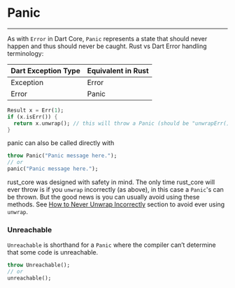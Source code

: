 # Panic
***
As with `Error` in Dart Core, `Panic` represents a state that should never happen and thus should never be caught.
Rust vs Dart Error handling terminology:

| Dart Exception Type | Equivalent in Rust |
|---------------------|--------------------|
| Exception           | Error              |
| Error               | Panic              |

```dart
Result x = Err(1);
if (x.isErr()) {
  return x.unwrap(); // this will throw a Panic (should be "unwrapErr()")
}
```
panic can also be called directly with
```dart
throw Panic("Panic message here.");
// or 
panic("Panic message here.");
```

rust_core was designed with safety in mind. The only time rust_core will ever throw is if you `unwrap` incorrectly (as 
above), in
this case a `Panic`'s can be thrown. But the good news is you can usually avoid using these
methods. See [How to Never Unwrap Incorrectly] section to avoid ever using `unwrap`.

### Unreachable

`Unreachable` is shorthand for a `Panic` where the compiler can’t determine that some code is unreachable.
```dart
throw Unreachable();
// or
unreachable();
```

[How to Never Unwrap Incorrectly]:https://github.com/mcmah309/rust_core/tree/master/lib/src/result#how-to-never-unwrap-incorrectly